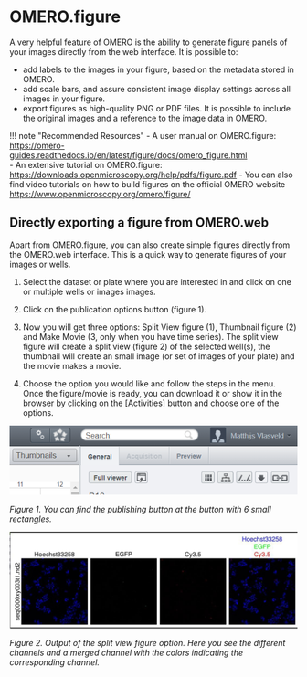 # OMERO.figure

A very helpful feature of OMERO is the ability to generate figure panels of your images directly from the web interface. It is possible to:   
- add labels to the images in your figure, based on the metadata stored in OMERO.
- add scale bars, and assure consistent image display settings across all images in your figure.
- export figures as high-quality PNG or PDF files. It is possible to include the original images and a reference to the image data in OMERO.

!!! note "Recommended Resources"
    - A user manual on OMERO.figure: <https://omero-guides.readthedocs.io/en/latest/figure/docs/omero_figure.html>  
    - An extensive tutorial on OMERO.figure: <https://downloads.openmicroscopy.org/help/pdfs/figure.pdf>
    - You can also find video tutorials on how to build figures on the official OMERO website <https://www.openmicroscopy.org/omero/figure/>    
    

## Directly exporting a figure from OMERO.web
Apart from OMERO.figure, you can also create simple figures directly from the OMERO.web interface. This is a quick way to generate figures of your images or wells.

1)  Select the dataset or plate where you are interested in and click on one or multiple wells or images images.

2)  Click on the publication options button (figure 1).

3)  Now you will get three options: Split View figure (1), Thumbnail figure (2) and Make Movie (3, only when you have time series). The split view figure will create a split view (figure 2) of the selected well(s), the thumbnail will create an small image (or set of images of your plate) and the movie makes a movie.

4)  Choose the option you would like and follow the steps in the menu. Once the figure/movie is ready, you can download it or show it in the browser by clicking on the \[Activities\] button and choose one of the options.


![omero figure](figure-creation/images/figure-creation_01.png)

*Figure 1. You can find the publishing button at the button with 6 small rectangles.*

![](figure-creation/images/figure-creation_02.jpeg)

*Figure 2. Output of the split view figure option. Here you see the different channels and a merged channel with the colors indicating the corresponding channel.*